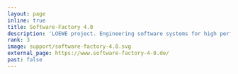 ```yaml
---
layout: page
inline: true
title: Software-Factory 4.0
description: 'LOEWE project. Engineering software systems for high performance computing (HPC) using modern smart technology.'
rank: 3
image: support/software-factory-4.0.svg
external_page: https://www.software-factory-4-0.de/
past: false
---
```

